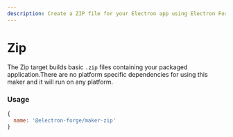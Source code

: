 ```yaml
---
description: Create a ZIP file for your Electron app using Electron Forge.
---
```


# Zip

The Zip target builds basic `.zip` files containing your packaged application.There are no platform specific dependencies for using this maker and it will run on any platform.

### Usage

```javascript
{
  name: '@electron-forge/maker-zip'
}
```
